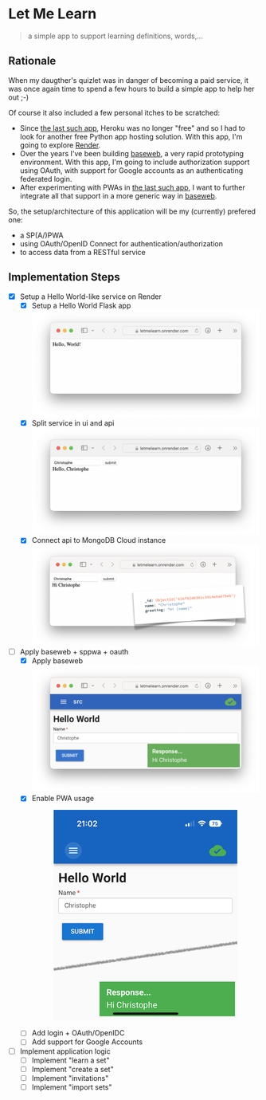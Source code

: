 # Let Me Learn

> a simple app to support learning definitions, words,...

## Rationale

When my daugther's quizlet was in danger of becoming a paid service, it was once again time to spend a few hours to build a simple app to help her out ;-)

Of course it also included a few personal itches to be scratched:

* Since [the last such app](https://github.com/christophevg/howifeel), Heroku was no longer "free" and so I had to look for another free Python app hosting solution. With this app, I'm going to explore [Render](https://render.com).
* Over the years I've been building [baseweb](https://github.com/christophevg/baseweb), a very rapid prototyping environment. With this app, I'm going to include authorization support using OAuth, with support for Google accounts as an authenticating federated login.
* After experimenting with PWAs in [the last such app](https://github.com/christophevg/howifeel), I want to further integrate all that support in a more generic way in [baseweb](https://github.com/christophevg/baseweb).

So, the setup/architecture of this application will be my (currently) prefered one:

* a SP(A/)PWA
* using OAuth/OpenID Connect for authentication/authorization
* to access data from a RESTful service

## Implementation Steps

- [x] Setup a Hello World-like service on Render
  - [x] Setup a Hello World Flask app
    ![Hello World](media/hello-world.png)
  - [x] Split service in ui and api
    ![Hello World, the sequel](media/hello-world-2.png)
  - [x] Connect api to MongoDB Cloud instance
    ![Hello World, the sequel](media/hello-world-3.png)
- [ ] Apply baseweb + sppwa + oauth
  - [x] Apply baseweb
    ![Hello baseweb](media/hello-baseweb.png)
  - [x] Enable PWA usage
    <p align="center">
      <img src="https://raw.githubusercontent.com/christophevg/letmelearn/master/media/hello-pwa.png">
    </p>  
  - [ ] Add login + OAuth/OpenIDC
  - [ ] Add support for Google Accounts
- [ ] Implement application logic
  - [ ] Implement "learn a set"
  - [ ] Implement "create a set"
  - [ ] Implement "invitations"
  - [ ] Implement "import sets"

